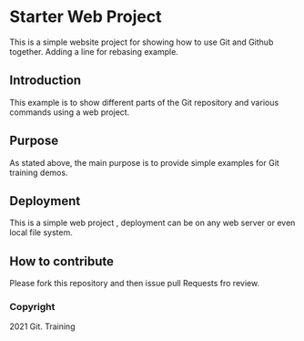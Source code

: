 # Starter Web Project

This is a simple website project for showing how to use Git and Github together.
Adding a line for rebasing example.

## Introduction

This example is to show different parts of the Git repository and various commands using a web project.

##  Purpose

As stated above, the main purpose is to provide simple examples for Git training demos.

## Deployment

This is a simple web project , deployment can be on any web server or even local file system.

## How to contribute

Please fork this repository and then issue pull Requests fro review.  

### Copyright

2021 Git. Training 